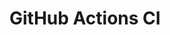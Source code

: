# GitHub Actions CI







































































































































































































































































































































































































































































































































































































































































































































































































































































































































































































































































































